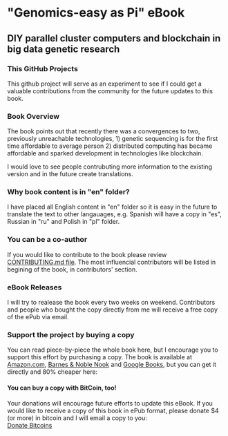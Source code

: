 # "Genomics-easy as Pi" eBook
## DIY parallel cluster computers and blockchain in big data genetic research

### This GitHub Projects

This github project will serve as an experiment to see if I could get a valuable contributions from the community for the future updates to this book.

### Book Overview

The book points out that recently there was a convergences to two, previously unreachable technologies, 1) genetic sequencing is for the first time affordable to average person 2) distributed computing has became affordable and sparked development in technologies like blockchain. 

I would love to see people contrubuting more information to the existing version and in the future create translations.

### Why book content is in "en" folder?

I have placed all English content in "en" folder so it is easy in the future to translate the text to other langauages, e.g. Spanish will have a copy in "es", Russian in "ru" and Polish in "pl" folder.

### You can be a co-author

If you would like to contribute to the book please review [CONTRIBUTING.md file](https://github.com/UkiDLucas/genomics-easy-as-pi-book/blob/master/CONTRIBUTING.md). The most influencial contributors will be listed in begining of the book, in contributors' section.

### eBook Releases
I will try to realease the book every two weeks on weekend. Contributors and people who bought the copy directly from me will receive a free copy of the ePub via email.

### Support the project by buying a copy

You can read piece-by-piece the whole book here, but I encourage you to support this effort by purchasing a copy. The book is available at <a href="http://www.amazon.com/Genomics-parallel-cluster-computers-research-ebook/dp/B01E1VQ3EK?ie=UTF8&amp;*Version*=1&amp;*entries*=0" target="_blank">Amazon.com</a>, <a href="http://www.barnesandnoble.com/w/genomics-easy-as-pi-uki-lucas/1123648926?ean=2940157721930" target="_blank">Barnes &amp; Noble Nook</a> and <a href="https://play.google.com/store/books/details/Uki_D_Lucas_Genomics_easy_as_Pi?id=FebvCwAAQBAJ" target="_blank">Google Books</a>, but you can get it directly and 80% cheaper here:

#### You can buy a copy with BitCoin, too!

Your donations will encourage future efforts to update this eBook. If you would like to receive a copy of this book in ePub format, please donate $4 (or more) in bitcoin and I will email a copy to you:<br />
<a class="coinbase-button" data-button-style="donation_small" data-code="51d15dd768932f6516bb6a80447e3e80" href="https://www.coinbase.com/checkouts/51d15dd768932f6516bb6a80447e3e80">Donate Bitcoins</a><script src="https://www.coinbase.com/assets/button.js" type="text/javascript"></script><br />
<br />
